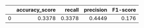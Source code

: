 |    |   accuracy_score |   recall |   precision |   F1-score |
|---:|-----------------:|---------:|------------:|-----------:|
|  0 |           0.3378 |   0.3378 |      0.4449 |      0.176 |